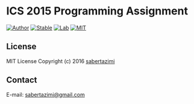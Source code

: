 # ICS 2015 Programming Assignment

[![Author](https://img.shields.io/badge/author-sabertazimi-lightgrey.svg)](https://github.com/sabertazimi)
[![Stable](https://img.shields.io/badge/stability-stable-brightgreen.svg)](https://github.com/sabertazimi/os-nemu)
[![Lab](https://img.shields.io/badge/lab-os-006b75.svg)](https://github.com/sabertazimi/os-nemu)
[![MIT](https://img.shields.io/badge/license-mit-brightgreen.svg)](https://raw.githubusercontent.com/sabertazimi/os-nemu/master/LICENSE)

## License

MIT License Copyright (c) 2016 [sabertazimi](https://github.com)

## Contact

E-mail: sabertazimi@gmail.com
